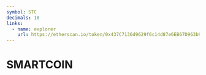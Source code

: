 ```yaml
---
symbol: STC
decimals: 18
links:
  - name: explorer
    url: https://etherscan.io/token/0x437C7136d9629f6c14d87e6EB67D963b9878B136
---
```


# SMARTCOIN
